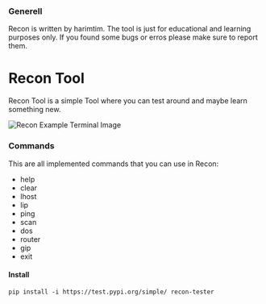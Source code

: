 ### Generell
Recon is written by harimtim. The tool is just for educational and learning purposes only. If you found some bugs or erros please make sure to report them.

# Recon Tool
Recon Tool is a simple Tool where you can test around and maybe learn something new.

![Recon Example Terminal Image](https://cdn.discordapp.com/attachments/1242143179147575377/1251271703250604166/Screenshot_2024-06-14_222412.png?ex=666df915&is=666ca795&hm=e5a2923fb25f55c0f5ef561ff4642bb741f8585504f131c873b5ede2743835ef&)

### Commands
This are all implemented commands that you can use in Recon:

- help 
- clear
- lhost
- lip
- ping
- scan
- dos
- router
- gip
- exit

#### Install
```
pip install -i https://test.pypi.org/simple/ recon-tester
```
